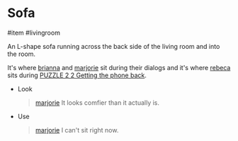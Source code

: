 # Sofa

#item #livingroom 

An L-shape sofa running across the back side of the living room and into the room.

It's where [brianna](../characters/brianna.md) and [marjorie](../characters/marjorie.md) sit during their dialogs and it's where [rebeca](../characters/rebeca.md) sits during [PUZZLE 2 2 Getting the phone back](../gdd.md#PUZZLE%202%202%20Getting%20the%20phone%20back).

- Look
	
	> [marjorie](../characters/marjorie.md)
	> It looks comfier than it actually is.
	
- Use
	
	> [marjorie](../characters/marjorie.md)
	> I can't sit right now.